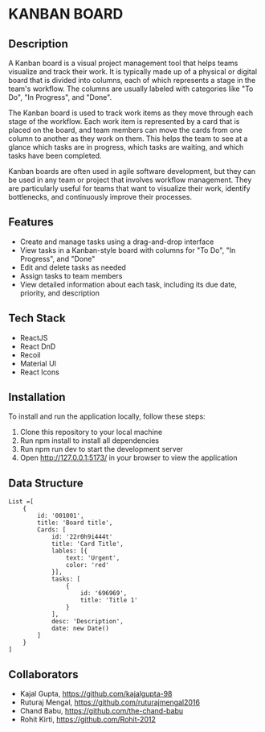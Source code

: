 
# KANBAN BOARD
## Description

A Kanban board is a visual project management tool that helps teams visualize and track their work. It is typically made up of a physical or digital board that is divided into columns, each of which represents a stage in the team's workflow. The columns are usually labeled with categories like "To Do", "In Progress", and "Done".

The Kanban board is used to track work items as they move through each stage of the workflow. Each work item is represented by a card that is placed on the board, and team members can move the cards from one column to another as they work on them. This helps the team to see at a glance which tasks are in progress, which tasks are waiting, and which tasks have been completed.

Kanban boards are often used in agile software development, but they can be used in any team or project that involves workflow management. They are particularly useful for teams that want to visualize their work, identify bottlenecks, and continuously improve their processes.
## Features

+ Create and manage tasks using a drag-and-drop interface
+ View tasks in a Kanban-style board with columns for "To Do", "In Progress", and "Done"
+ Edit and delete tasks as needed
+ Assign tasks to team members
+ View detailed information about each task, including its due date, priority, and description

## Tech Stack


+ ReactJS
+ React DnD
+ Recoil
+ Material UI
+ React Icons


## Installation

To install and run the application locally, follow these steps:

1. Clone this repository to your local machine
2. Run npm install to install all dependencies
3. Run npm run dev to start the development server
4. Open http://127.0.0.1:5173/ in your browser to view the application
## Data Structure

```
List =[
    {
        id: '001001',
        title: 'Board title',
        Cards: [
            id: '22r0h9i444t'
            title: 'Card Title',
            lables: [{
                text: 'Urgent',
                color: 'red'
            }],
            tasks: [
                {
                    id: '696969',
                    title: 'Title 1'
                }
            ],
            desc: 'Description',
            date: new Date()
        ]
    }
]
```
## Collaborators
+ Kajal Gupta, https://github.com/kajalgupta-98
+ Ruturaj Mengal, https://github.com/ruturajmengal2016
+ Chand Babu, https://github.com/the-chand-babu
+ Rohit Kirti, https://github.com/Rohit-2012